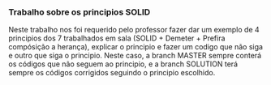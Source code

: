 ### Trabalho sobre os principios SOLID
Neste trabalho nos foi requerido pelo professor fazer dar um exemplo de 4 principios dos 7 trabalhados em sala (SOLID + Demeter + Prefira compósição a herança), explicar o principio e fazer um codigo que não siga e outro que siga o principio. Neste caso, a branch MASTER sempre conterá os códigos que não seguem ao principio, e a branch SOLUTION terá sempre os códigos corrigidos seguindo o principio escolhido.
